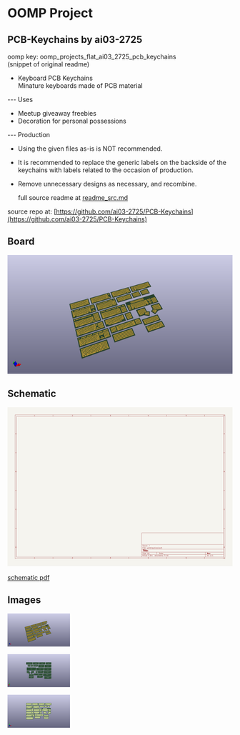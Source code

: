 # OOMP Project  
## PCB-Keychains  by ai03-2725  
  
oomp key: oomp_projects_flat_ai03_2725_pcb_keychains  
(snippet of original readme)  
  
- Keyboard PCB Keychains  
Minature keyboards made of PCB material  
  
--- Uses  
- Meetup giveaway freebies  
- Decoration for personal possessions  
  
--- Production  
- Using the given files as-is is NOT recommended.  
- It is recommended to replace the generic labels on the backside of the keychains with labels related to the occasion of production.  
- Remove unnecessary designs as necessary, and recombine.  
  
  full source readme at [readme_src.md](readme_src.md)  
  
source repo at: [https://github.com/ai03-2725/PCB-Keychains](https://github.com/ai03-2725/PCB-Keychains)  
## Board  
  
[![working_3d.png](working_3d_600.png)](working_3d.png)  
## Schematic  
  
[![working_schematic.png](working_schematic_600.png)](working_schematic.png)  
  
[schematic pdf](working_schematic.pdf)  
## Images  
  
[![working_3d.png](working_3d_140.png)](working_3d.png)  
  
[![working_3d_back.png](working_3d_back_140.png)](working_3d_back.png)  
  
[![working_3d_front.png](working_3d_front_140.png)](working_3d_front.png)  
